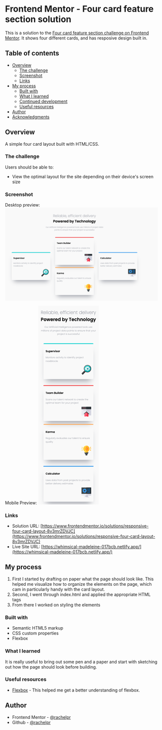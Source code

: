 # Frontend Mentor - Four card feature section solution

This is a solution to the [Four card feature section challenge on Frontend Mentor](https://www.frontendmentor.io/challenges/four-card-feature-section-weK1eFYK). It shows four different cards, and has resposive design built in.

## Table of contents

- [Overview](#overview)
  - [The challenge](#the-challenge)
  - [Screenshot](#screenshot)
  - [Links](#links)
- [My process](#my-process)
  - [Built with](#built-with)
  - [What I learned](#what-i-learned)
  - [Continued development](#continued-development)
  - [Useful resources](#useful-resources)
- [Author](#author)
- [Acknowledgments](#acknowledgments)

## Overview
A simple four card layout built with HTML/CSS.

### The challenge

Users should be able to:

- View the optimal layout for the site depending on their device's screen size

### Screenshot

Desktop preview:
![Desktop preview](./images/screenshots/desktop_preview.png)

Mobile Preview:
![Mobile preview](./images/screenshots/mobile_preview.png)

### Links

- Solution URL: [https://www.frontendmentor.io/solutions/responsive-four-card-layout-8v3mrZDVJC](https://www.frontendmentor.io/solutions/responsive-four-card-layout-8v3mrZDVJC)
- Live Site URL: [https://whimsical-madeleine-017bcb.netlify.app/](https://whimsical-madeleine-017bcb.netlify.app/)

## My process

1. First I started by drafting on paper what the page should look like. This helped me visualize how to organize the elements on the page, which cam in particularly handy with the card layout.
2. Second, I went through index.html and applied the appropriate HTML tags
3. From there I worked on styling the elements

### Built with

- Semantic HTML5 markup
- CSS custom properties
- Flexbox

### What I learned

It is really useful to bring out some pen and a paper and start with sketching out how the page should look before building.

### Useful resources

- [Flexbox](https://developer.mozilla.org/en-US/docs/Learn/CSS/CSS_layout/Flexbox) - This helped me get a better understanding of flexbox.

## Author

- Frontend Mentor - [@rachelpr](https://www.frontendmentor.io/profile/rachelpr)
- Github - [@rachelpr](https://github.com/rachelpr)
